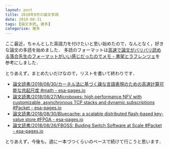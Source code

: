 ```yaml
---
layout: post
title: 2018年8月の論文多読
date: 2018-08-31
tags: [論文多読, 雑多]
categorise: 雑多
---
```


ここ最近，ちゃんとした英語力を付けたいと思い始めたので，なんとなく，好きな論文の多読を始めました．
多読のフォーマットは[高速で論文がバリバリ読める落合先生のフォーマットがいい感じだったのでメモ - 書架とラフレンツェ](http://lafrenze.hatenablog.com/entry/2015/08/04/120205)を参考にしました．

とりあえず，まとめたいだけなので，リストを書いて終わりです．
- [論文読書/2018/08/30/カーネル法に基づく疎な言語表現のための高速計算可能な共起尺度 #math - esa-pages.io](https://esa-pages.io/p/sharing/9997/posts/19/27ad15098082ebb67354.html)
- [論文読書/2018/08/27/Microboxes: high performance NFV with customizable, asynchronous TCP stacks and dynamic subscriptions #Packet - esa-pages.io](https://esa-pages.io/p/sharing/9997/posts/14/f1f8a0fc508267424e77.html)
- [論文読書/2018/08/30/Bluecache: a scalable distributed flash-based key-value store #FPGA - esa-pages.io](https://esa-pages.io/p/sharing/9997/posts/18/baee723c94f9261e33e4.html)
- [論文読書/2018/08/26/FBOSS: Buiding Switch Software at Scale #Packet - esa-pages.io](https://esa-pages.io/p/sharing/9997/posts/6/290792c4804d3322d331.html)

とりあえず，今後も，週に一本づつくらいのペースで続けて行こうと思います．
